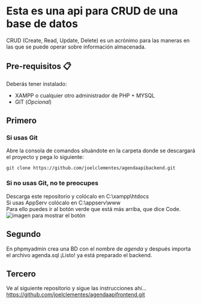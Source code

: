 # Esta es una api para CRUD de una base de datos
CRUD (Create, Read, Update, Delete) es un acrónimo para las maneras en las que se puede operar sobre información almacenada. 

## Pre-requisitos 📋
Deberás tener instalado:
* XAMPP o cualquier otro administrador de PHP + MYSQL
* GIT (_Opcional_)

## Primero 

### Si usas Git
Abre la consola de comandos situándote en la carpeta donde se descargará el proyecto y pega lo siguiente:
```
git clone https://github.com/joelclementes/agendaapibackend.git
```

### Si no usas Git, no te preocupes
Descarga este repositorio y colócalo en C:\xampp\htdocs\
Si usas AppServ colócalo en C:\appserv\www\
Para ello puedes ir al botón verde que está más arriba, que dice Code.
![imagen para mostrar el botón](https://cpb-us-e1.wpmucdn.com/sites.northwestern.edu/dist/b/3044/files/2021/05/github.png)

## Segundo
En phpmyadmin crea una BD con el nombre de _agenda_ y después importa el archivo agenda.sql
¡Listo! ya está preparado el backend.
## Tercero
Ve al siguiente repositorio y sigue las instrucciones ahí... https://github.com/joelclementes/agendaapifrontend.git
